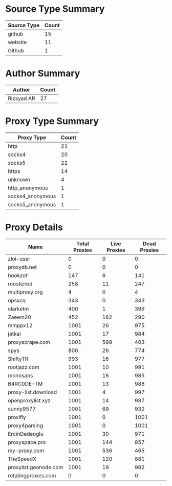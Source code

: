 # Source Type Summary

| Source Type | Count |
|-------------|-------|
| github | 15 |
| website | 11 |
| Github | 1 |


# Author Summary

| Author | Count |
|--------|-------|
| Rizsyad AR | 27 |


# Proxy Type Summary

| Proxy Type | Count |
|------------|-------|
| http | 21 |
| socks4 | 20 |
| socks5 | 22 |
| https | 14 |
| unknown | 4 |
| http_anonymous | 1 |
| socks4_anonymous | 1 |
| socks5_anonymous | 1 |


# Proxy Details

| Name | Total Proxies | Live Proxies | Dead Proxies |
|------|---------------|--------------|---------------|
| zloi-user | 0 | 0 | 0 |
| proxydb.net | 0 | 0 | 0 |
| hookzof | 147 | 6 | 141 |
| roosterkid | 258 | 11 | 247 |
| multiproxy.org | 4 | 0 | 4 |
| opsxcq | 343 | 0 | 343 |
| clarketm | 400 | 1 | 399 |
| Zaeem20 | 452 | 162 | 290 |
| mmppx12 | 1001 | 26 | 975 |
| jetkai | 1001 | 17 | 984 |
| proxyscrape.com | 1001 | 598 | 403 |
| spys | 800 | 26 | 774 |
| ShiftyTR | 993 | 16 | 977 |
| rootjazz.com | 1001 | 10 | 991 |
| monosans | 1001 | 16 | 985 |
| B4RC0DE-TM | 1001 | 13 | 988 |
| proxy-list.download | 1001 | 4 | 997 |
| openproxylist.xyz | 1001 | 14 | 987 |
| sunny9577 | 1001 | 69 | 932 |
| proxifly | 1001 | 0 | 1001 |
| proxy4parsing | 1001 | 0 | 1001 |
| ErcinDedeoglu | 1001 | 30 | 971 |
| proxyspace.pro | 1001 | 144 | 857 |
| my-proxy.com | 1001 | 536 | 465 |
| TheSpeedX | 1001 | 120 | 881 |
| proxylist.geonode.com | 1001 | 19 | 982 |
| rotatingproxies.com | 0 | 0 | 0 |
